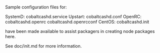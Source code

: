 Sample configuration files for:

SystemD: cobaltcashd.service
Upstart: cobaltcashd.conf
OpenRC:  cobaltcashd.openrc
         cobaltcashd.openrcconf
CentOS:  cobaltcashd.init

have been made available to assist packagers in creating node packages here.

See doc/init.md for more information.
